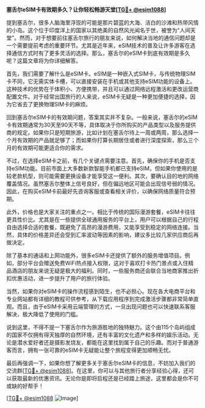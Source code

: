 **塞舌尔eSIM卡有效期多久？让你轻松畅游天堂[[TG💪+ @esim1088](https://t.me/s/esim1088)]**

提到塞舌尔，很多人脑海里浮现的可能是那片碧蓝的大海、洁白的沙滩和热带风情的小岛。这个位于印度洋上的国家以其绝美的自然风光闻名于世，被誉为“人间天堂”。然而，对于想要前往塞舌尔旅行的朋友来说，如何解决当地的通信问题却是一个需要提前考虑的重要环节。尤其是近年来，eSIM技术的普及让许多游客在选择通信方式时有了更多灵活的选择。那么，塞舌尔的eSIM卡到底有效期是多久呢？这篇文章将为你详细解答。

首先，我们需要了解什么是eSIM卡。eSIM是一种嵌入式SIM卡，与传统物理SIM卡不同，它无需实体卡槽，可以直接安装在手机或其他支持eSIM功能的设备上。这种技术的优势在于体积小、方便携带，并且可以通过网络远程激活和更改运营商配置文件。对于经常出国旅行的人来说，eSIM卡无疑是一种更加便捷的选择，因为它省去了更换物理SIM卡的麻烦。

回到塞舌尔eSIM卡的有效期问题，答案其实并不复杂。一般来说，塞舌尔的eSIM卡有效期通常为30天至90天不等，具体取决于你所购买的产品类型以及服务提供商的规定。如果你只是短期旅游，比如计划在塞舌尔待上一周或两周，那么选择一个月有效期的产品就足够了；而如果你打算长期居住或者进行深度探索，那么三个月的有效期可能更适合你的需求。

不过，在选择eSIM卡之前，有几个关键点需要注意。首先，确保你的手机是否支持eSIM功能。目前市面上大多数新款智能手机都已支持eSIM，但如果你使用的是较老款机型，则可能需要更换设备才能享受这一便利。其次，要确认目的地的网络覆盖情况。虽然塞舌尔整体上信号良好，但在偏远地区可能会出现信号弱的情况。因此，在购买eSIM卡前最好先咨询客服或查看相关评价，以确保网络质量符合预期。

此外，价格也是大家关注的重点之一。相比于传统的国际漫游套餐，eSIM卡往往更具性价比。尤其是在一些提供全球通用服务的平台上，用户可以根据自己的行程自由选择合适的套餐，既避免了高昂的漫游费用，又能享受到稳定的网络连接。当然，具体的价格差异还会受到汇率波动等因素的影响，建议多比较几家供应商后再做决定。

除了基本的通话和上网功能外，很多eSIM卡还提供了额外的服务增值项目。例如，部分平台会赠送免费WiFi热点接入权限，这对于喜欢打卡热门景点或入住精品酒店的朋友来说无疑是极大的福利。同时，一些服务商还会联合当地商家推出折扣优惠活动，进一步提升了用户的旅行体验。

当然，如果你对eSIM卡的操作流程感到陌生，也不必担心。现在各大电商平台和专业网站都有详细的教程可供参考，从下载应用程序到完成激活步骤都非常简单直观。而且，由于eSIM卡采用云端管理的方式，一旦出现问题也可以快速联系客服解决，极大降低了使用的门槛。

说到这里，不得不提一下塞舌尔作为旅游胜地的独特魅力。这个由115个岛屿组成的国家不仅拥有得天独厚的自然环境，还有丰富的文化遗产和多样的娱乐活动。无论是潜水爱好者还是摄影发烧友，都能在这里找到属于自己的乐趣。而对于普通游客而言，拥有一张可靠的eSIM卡无疑能让整个旅程变得更加顺畅无忧。

最后再强调一下，如果你想了解更多关于塞舌尔eSIM卡的信息，不妨加入我们的交流群[[TG💪+ @esim1088](https://t.me/s/esim1088)]。在这里，你可以与其他旅行者分享经验心得，还可以获取最新的优惠资讯。无论你是即将启程还是已经踏上旅途，这里都会是你不可或缺的好帮手！

[[TG💪+ @esim1088](https://t.me/s/esim1088) ![Image](https://i.postimg.cc/4NQfJmqS/Snipaste-2025-05-13-00-14-12.png)]
